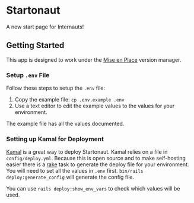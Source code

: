 # Startonaut

A new start page for Internauts!

## Getting Started

This app is designed to work under the [Mise en Place](https://mise.jdx.dev/lang/ruby.html)
version manager.

### Setup `.env` File

Follow these steps to setup the `.env` file:

1. Copy the example file: `cp .env.example .env`
2. Use a text editor to edit the example values to the values for your environment.

The example file has all the values documented.

### Setting up Kamal for Deployment

[Kamal](https://kamal-deploy.org/) is a great way to deploy Startonaut. Kamal relies on
a file in `config/deploy.yml`. Because this is open source and to make self-hosting
easier there is a [rake](https://ruby.github.io/rake/) task to generate the deploy
file for your environment.
You will need to set all the values in `.env` first.
`bin/rails deploy:generate_config` will generate the config file.

You can use `rails deploy:show_env_vars` to check which values will be used.
